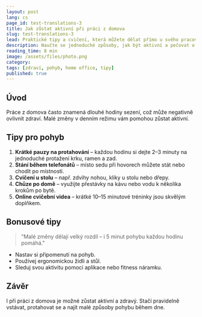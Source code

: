 ```yaml
---
layout: post
lang: cs
page_id: test-translations-3
title: Jak zůstat aktivní při práci z domova
slug: test-translations-3
lead: Praktické tipy a cvičení, která můžete dělat přímo u svého pracovního stolu.
description: Naučte se jednoduché způsoby, jak být aktivní a pečovat o své tělo, i když pracujete z domova.
reading_time: 8 min
image: /assets/files/photo.png
category:
tags: [zdraví, pohyb, home office, tipy]
published: true
---
```

## Úvod

Práce z domova často znamená dlouhé hodiny sezení, což může negativně ovlivnit zdraví. Malé změny v denním režimu vám pomohou zůstat aktivní.

## Tipy pro pohyb

1. **Krátké pauzy na protahování** – každou hodinu si dejte 2–3 minuty na jednoduché protažení krku, ramen a zad.  
2. **Stání během telefonátů** – místo sedu při hovorech můžete stát nebo chodit po místnosti.  
3. **Cvičení u stolu** – např. zdvihy nohou, kliky u stolu nebo dřepy.  
4. **Chůze po domě** – využijte přestávky na kávu nebo vodu k několika krokům po bytě.  
5. **Online cvičební videa** – krátké 10–15 minutové tréninky jsou skvělým doplňkem.

## Bonusové tipy

> "Malé změny dělají velký rozdíl – i 5 minut pohybu každou hodinu pomáhá."

- Nastav si připomenutí na pohyb.  
- Používej ergonomickou židli a stůl.  
- Sleduj svou aktivitu pomocí aplikace nebo fitness náramku.

## Závěr

I při práci z domova je možné zůstat aktivní a zdravý. Stačí pravidelně vstávat, protahovat se a najít malé způsoby pohybu během dne.